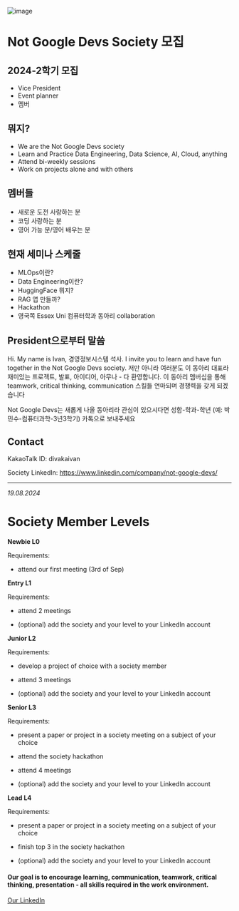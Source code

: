 ![image](https://github.com/user-attachments/assets/29c4c923-0cf8-4562-a2d9-8285826a1536)

# Not Google Devs Society 모집

## 2024-2학기 모집          

- Vice President
- Event planner
- 멤버

## 뭐지?
* We are the Not Google Devs society
* Learn and Practice Data Engineering, Data Science, AI, Cloud, anything 
* Attend bi-weekly sessions
* Work on projects alone and with others

## 멤버들
* 새로운 도전 사랑하는 분
* 코딩 사랑하는 분
* 영어 가능 분/영어 배우는 분

## 현재 세미나 스케줄
* MLOps이란?
* Data Engineering이란?
* HuggingFace 뭐지?
* RAG 앱 만들까?
* Hackathon
* 영국쪽 Essex Uni 컴퓨터학과 동아리 collaboration

## President으로부터 말씀 

Hi. My name is Ivan, 경영정보시스템 석사. I invite you to learn and have fun together in the Not Google Devs society. 저만 아니라 여러분도 이 동아리 대표라 재미있는 프로젝트, 발표, 아이디어, 아무나 - 다 환영합니다. 이 동아리 멤버십을 통해 teamwork, critical thinking, communication 스킬들 연마되며 경쟁력을 갖게 되겠습니다

Not Google Devs는 새롭게 나올 동아리라 관심이 있으시다면 성함-학과-학년 (예: 박민수-컴퓨터과학-3년3학기) 카톡으로 보내주세요

## Contact
KakaoTalk ID: divakaivan

Society LinkedIn: https://www.linkedin.com/company/not-google-devs/ 

---

_19.08.2024_

# Society Member Levels

**Newbie L0**

Requirements:

- attend our first meeting (3rd of Sep) 


**Entry L1**

Requirements:

- attend 2 meetings

- (optional) add the society and your level to your LinkedIn account



**Junior L2**

Requirements:

- develop a project of choice with a society member

- attend 3 meetings

- (optional) add the society and your level to your LinkedIn account



**Senior L3**

Requirements:

- present a paper or project in a society meeting on a subject of your choice

- attend the society hackathon

- attend 4 meetings

- (optional) add the society and your level to your LinkedIn account



**Lead L4**

Requirements:

- present a paper or project in a society meeting on a subject of your choice

- finish top 3 in the society hackathon

- (optional) add the society and your level to your LinkedIn account

#### Our goal is to encourage learning, communication, teamwork, critical thinking, presentation - all skills required in the work environment. 

[Our LinkedIn](https://www.linkedin.com/company/not-google-devs/)
